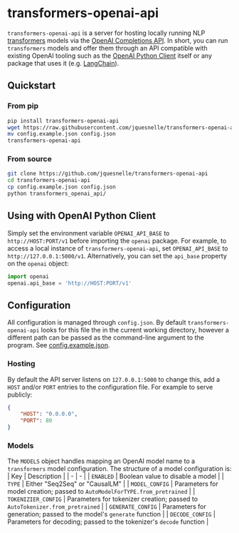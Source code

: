 # transformers-openai-api

`transformers-openai-api` is a server for hosting locally running NLP [transformers](https://github.com/huggingface/transformers/) models via the [OpenAI Completions API](https://beta.openai.com/docs/api-reference/completions). In short, you can run `transformers` models and offer them through an API compatible with existing OpenAI tooling such as the [OpenAI Python Client](https://github.com/openai/openai-python) itself or any package that uses it (e.g. [LangChain](https://github.com/hwchase17/langchain)).

## Quickstart

### From pip

```sh
pip install transformers-openai-api
wget https://raw.githubusercontent.com/jquesnelle/transformers-openai-api/master/config.example.json
mv config.example.json config.json
transformers-openai-api
```

### From source

```sh
git clone https://github.com/jquesnelle/transformers-openai-api
cd transformers-openai-api
cp config.example.json config.json
python transformers_openai_api/
```

## Using with OpenAI Python Client

Simply set the environment variable `OPENAI_API_BASE` to `http://HOST:PORT/v1` before importing the `openai` package. For example, to access a local instance of `transformers-openai-api`, set `OPENAI_API_BASE` to `http://127.0.0.1:5000/v1`. Alternatively, you can set the `api_base` property on the `openai` object:

```python
import openai
openai.api_base = 'http://HOST:PORT/v1'
```

## Configuration

All configuration is managed through `config.json`. By default `transformers-openai-api` looks for this file the in the current working directory, however a different path can be passed as the command-line argument to the program.  See [config.example.json](config.example.json).

### Hosting

By default the API server listens on `127.0.0.1:5000` to change this, add a `HOST` and/or `PORT` entries to the configuration file. For example to serve publicly:
```json
{
    "HOST": "0.0.0.0",
    "PORT": 80
}
```

### Models

The `MODELS` object handles mapping an OpenAI model name to a `transformers` model configuration. The structure of a model configuration is:
| Key | Description |
| - | - |
| `ENABLED` | Boolean value to disable a model |
| `TYPE` | Either "Seq2Seq" or "CausalLM" |
| `MODEL_CONFIG` | Parameters for model creation; passed to `AutoModelForTYPE.from_pretrained` |
| `TOKENIZIER_CONFIG` | Parameters for tokenizer creation; passed to `AutoTokenizer.from_pretrained` |
| `GENERATE_CONFIG` | Parameters for generation; passed to the model's `generate` function |
| `DECODE_CONFIG` | Parameters for decoding; passed to the tokenizer's `decode` function |

